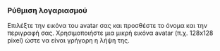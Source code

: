 ### Ρύθμιση λογαριασμού
Επιλέξτε την εικόνα του avatar σας και προσθέστε το όνομα και την περιγραφή σας. Χρησιμοποιήστε μια μικρή εικόνα avatar (π.χ. 128x128 pixel) ώστε να είναι γρήγορη η λήψη της.
